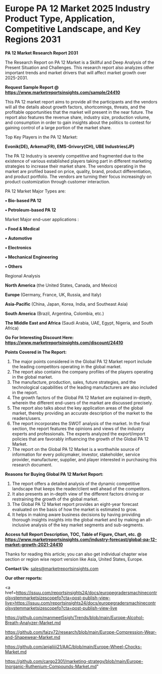 # Europe PA 12 Market 2025 Industry Product Type, Application, Competitive Landscape, and Key Regions 2031

<strong>PA 12 Market Research Report 2031</strong>

The Research Report on PA 12 Market is a Skillful and Deep Analysis of the Present Situation and Challenges. This research report also analyzes other important trends and market drivers that will affect market growth over 2025-2031.

<strong>Request Sample Report @ <a href=https://www.marketreportsinsights.com/sample/24410>https://www.marketreportsinsights.com/sample/24410</a></strong>

This PA 12 market report aims to provide all the participants and the vendors will all the details about growth factors, shortcomings, threats, and the profitable opportunities that the market will present in the near future. The report also features the revenue share, industry size, production volume, and consumption in order to gain insights about the politics to contest for gaining control of a large portion of the market share.

Top Key Players in the PA 12 Market:

<strong>Evonik(DE), Arkema(FR), EMS-Grivory(CH), UBE Industries(JP)</strong>

The PA 12 Industry is severely competitive and fragmented due to the existence of various established players taking part in different marketing strategies to increase their market share. The vendors operating in the market are profiled based on price, quality, brand, product differentiation, and product portfolio. The vendors are turning their focus increasingly on product customization through customer interaction.

PA 12 Market Major Types are:

<strong>• Bio-based PA 12

• Petroleum-based PA 12</strong>

Market Major end-user applications :

<strong>• Food & Medical

• Automotive

• Electronics

• Mechanical Engineering

• Others</strong>

Regional Analysis

</u><strong><b>North America</b></strong> (the United States, Canada, and Mexico)

<strong><b>Europe </b></strong>(Germany, France, UK, Russia, and Italy)

<strong><b>Asia-Pacific</b></strong> (China, Japan, Korea, India, and Southeast Asia)

<strong><b>South America</b></strong> (Brazil, Argentina, Colombia, etc.)

<strong><b>The Middle East and Africa</b></strong> (Saudi Arabia, UAE, Egypt, Nigeria, and South Africa)

<strong>Go For Interesting Discount Here: <a href=https://www.marketreportsinsights.com/discount/24410>https://www.marketreportsinsights.com/discount/24410</a></strong>

<strong>Points Covered in The Report:</strong>
<ol>
  <li>The major points considered in the Global PA 12 Market report include the leading competitors operating in the global market.</li>
  <li>The report also contains the company profiles of the players operating in the global market.</li>
  <li>The manufacture, production, sales, future strategies, and the technological capabilities of the leading manufacturers are also included in the report.</li>
  <li>The growth factors of the Global PA 12 Market are explained in-depth, wherein the different end-users of the market are discussed precisely.</li>
  <li>The report also talks about the key application areas of the global market, thereby providing an accurate description of the market to the readers/users.</li>
  <li>The report incorporates the SWOT analysis of the market. In the final section, the report features the opinions and views of the industry experts and professionals. The experts analyzed the export/import policies that are favorably influencing the growth of the Global PA 12 Market.</li>
  <li>The report on the Global PA 12 Market is a worthwhile source of information for every policymaker, investor, stakeholder, service provider, manufacturer, supplier, and player interested in purchasing this research document.</li>
</ol>
<strong>Reasons for Buying Global PA 12 Market Report:</strong>

<ol>
  <li>The report offers a detailed analysis of the dynamic competitive landscape that keeps the reader/client well ahead of the competitors.</li>
  <li>It also presents an in-depth view of the different factors driving or restraining the growth of the global market.</li>
  <li>The Global PA 12 Market report provides an eight-year forecast evaluated on the basis of how the market is estimated to grow.</li>
  <li>It helps in making aware business decisions by having providing thorough insights insights into the global market and by making an all-inclusive analysis of the key market segments and sub-segments.</li>
</ol>
<strong>Access full Report Description, TOC, Table of Figure, Chart, etc. @ <a href=https://www.marketreportsinsights.com/industry-forecast/global-pa-12-market-growth-2021-24410>https://www.marketreportsinsights.com/industry-forecast/global-pa-12-market-growth-2021-24410</a></strong>


Thanks for reading this article; you can also get individual chapter wise section or region wise report version like Asia, United States, Europe.

<strong>Contact Us:</strong>
sales@marketreportsinsights.com

<strong>Our other reports:</strong>

<a href=https://issuu.com/reportsinsights24/docs/europegradersmachinecontrolsystemmarketsizescopefo?cta=post-publish-view-live>https://issuu.com/reportsinsights24/docs/europegradersmachinecontrolsystemmarketsizescopefo?cta=post-publish-view-live</a>

<a href=https://github.com/manmeet5sigh/Trends/blob/main/Europe-Alcohol-Breath-Analyzer-Market.md>https://github.com/manmeet5sigh/Trends/blob/main/Europe-Alcohol-Breath-Analyzer-Market.md</a>

<a href=https://github.com/faizy72/research/blob/main/Europe-Compression-Wear-and-Shapewear-Market.md>https://github.com/faizy72/research/blob/main/Europe-Compression-Wear-and-Shapewear-Market.md</a>

<a href=https://github.com/anjaliiii21/AAC/blob/main/Europe-Wheel-Chocks-Market.md>https://github.com/anjaliiii21/AAC/blob/main/Europe-Wheel-Chocks-Market.md</a>

<a href=https://github.com/cargo2301/marketing-strategy/blob/main/Europe-Inorganic-Ruthenium-Compounds-Market.md>https://github.com/cargo2301/marketing-strategy/blob/main/Europe-Inorganic-Ruthenium-Compounds-Market.md</a>"
